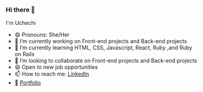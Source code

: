 ### Hi there 👋
I'm Uchechi
- 😄 Pronouns: She/Her
- 🔭 I’m currently working on Front-end projects and Back-end projects
- 🌱 I’m currently learning HTML, CSS, Javascript, React, Ruby ,and Ruby on Rails
- 👯 I’m looking to collaborate on Front-end projects and Back-end projects
- 😄 Open to new job opportunities
- 📫 How to reach me: [LinkedIn](https://www.linkedin.com/in/stephanie-ugboaja-930a2a216/)
- 🎨 [Portfolio](https://tired-coder.vercel.app/)
